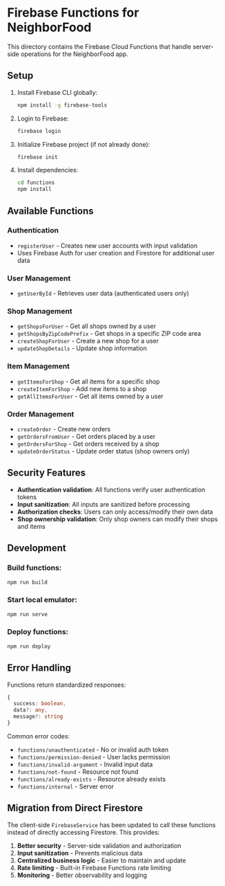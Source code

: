 # Firebase Functions for NeighborFood

This directory contains the Firebase Cloud Functions that handle server-side operations for the NeighborFood app.

## Setup

1. Install Firebase CLI globally:
   ```bash
   npm install -g firebase-tools
   ```

2. Login to Firebase:
   ```bash
   firebase login
   ```

3. Initialize Firebase project (if not already done):
   ```bash
   firebase init
   ```

4. Install dependencies:
   ```bash
   cd functions
   npm install
   ```

## Available Functions

### Authentication
- `registerUser` - Creates new user accounts with input validation
- Uses Firebase Auth for user creation and Firestore for additional user data

### User Management
- `getUserById` - Retrieves user data (authenticated users only)

### Shop Management
- `getShopsForUser` - Get all shops owned by a user
- `getShopsByZipCodePrefix` - Get shops in a specific ZIP code area
- `createShopForUser` - Create a new shop for a user
- `updateShopDetails` - Update shop information

### Item Management
- `getItemsForShop` - Get all items for a specific shop
- `createItemForShop` - Add new items to a shop
- `getAllItemsForUser` - Get all items owned by a user

### Order Management
- `createOrder` - Create new orders
- `getOrdersFromUser` - Get orders placed by a user
- `getOrdersForShop` - Get orders received by a shop
- `updateOrderStatus` - Update order status (shop owners only)

## Security Features

- **Authentication validation**: All functions verify user authentication tokens
- **Input sanitization**: All inputs are sanitized before processing
- **Authorization checks**: Users can only access/modify their own data
- **Shop ownership validation**: Only shop owners can modify their shops and items

## Development

### Build functions:
```bash
npm run build
```

### Start local emulator:
```bash
npm run serve
```

### Deploy functions:
```bash
npm run deploy
```

## Error Handling

Functions return standardized responses:
```typescript
{
  success: boolean,
  data?: any,
  message?: string
}
```

Common error codes:
- `functions/unauthenticated` - No or invalid auth token
- `functions/permission-denied` - User lacks permission
- `functions/invalid-argument` - Invalid input data
- `functions/not-found` - Resource not found
- `functions/already-exists` - Resource already exists
- `functions/internal` - Server error

## Migration from Direct Firestore

The client-side `FirebaseService` has been updated to call these functions instead of directly accessing Firestore. This provides:

1. **Better security** - Server-side validation and authorization
2. **Input sanitization** - Prevents malicious data
3. **Centralized business logic** - Easier to maintain and update
4. **Rate limiting** - Built-in Firebase Functions rate limiting
5. **Monitoring** - Better observability and logging